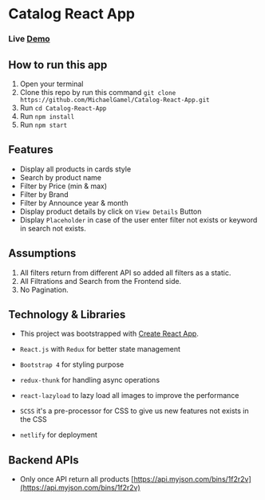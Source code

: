 # Catalog React App

### Live <a href="https://silly-saha-56acac.netlify.com/" target="_blank">Demo</a>

## How to run this app

1. Open your terminal
2. Clone this repo by run this command
`git clone https://github.com/MichaelGamel/Catalog-React-App.git`
3. Run `cd Catalog-React-App`
4. Run `npm install`
5. Run `npm start`

## Features

- Display all products in cards style
- Search by product name
- Filter by Price (min & max)
- Filter by Brand
- Filter by Announce year & month
- Display product details by click on `View Details` Button
- Display `Placeholder` in case of the user enter filter not exists or keyword in search not exists.

## Assumptions

1. All filters return from different API so added all filters as a static.
2. All Filtrations and Search from the Frontend side.
3. No Pagination.


## Technology & Libraries

- This project was bootstrapped with [Create React App](https://github.com/facebook/create-react-app).

- `React.js` with `Redux` for better state management
- `Bootstrap 4` for styling purpose
- `redux-thunk` for handling async operations
- `react-lazyload` to lazy load all images to improve the performance
- `SCSS` it's a pre-processor for CSS to give us new features not exists in the CSS
- `netlify` for deployment




## Backend APIs

- Only once API return all products [https://api.myjson.com/bins/1f2r2v](https://api.myjson.com/bins/1f2r2v)

